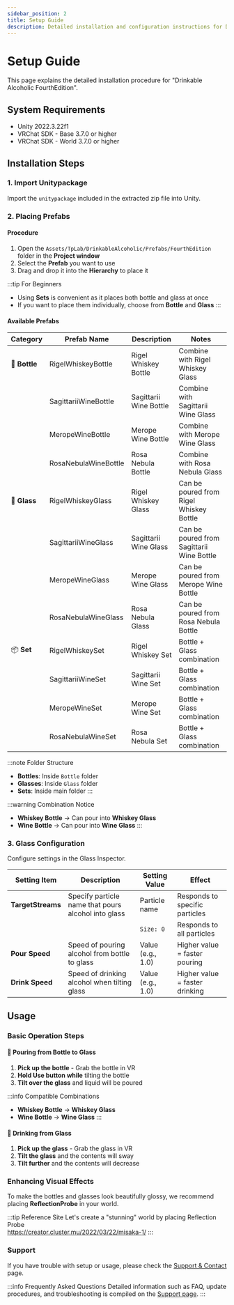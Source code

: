 ```yaml
---
sidebar_position: 2
title: Setup Guide
description: Detailed installation and configuration instructions for Drinkable Alcoholic
---
```


# Setup Guide

This page explains the detailed installation procedure for "Drinkable Alcoholic FourthEdition".

## System Requirements

- Unity 2022.3.22f1
- VRChat SDK - Base 3.7.0 or higher
- VRChat SDK - World 3.7.0 or higher

## Installation Steps

### 1. Import Unitypackage

Import the `unitypackage` included in the extracted zip file into Unity.

### 2. Placing Prefabs

#### Procedure

1. Open the `Assets/TpLab/DrinkableAlcoholic/Prefabs/FourthEdition` folder in the **Project window**
2. Select the **Prefab** you want to use
3. Drag and drop it into the **Hierarchy** to place it

:::tip For Beginners

- Using **Sets** is convenient as it places both bottle and glass at once
- If you want to place them individually, choose from **Bottle** and **Glass**
  :::

#### Available Prefabs

| Category      | Prefab Name          | Description            | Notes                                     |
| ------------- | -------------------- | ---------------------- | ----------------------------------------- |
| 🍾 **Bottle** | RigelWhiskeyBottle   | Rigel Whiskey Bottle   | Combine with Rigel Whiskey Glass          |
|               | SagittariiWineBottle | Sagittarii Wine Bottle | Combine with Sagittarii Wine Glass        |
|               | MeropeWineBottle     | Merope Wine Bottle     | Combine with Merope Wine Glass            |
|               | RosaNebulaWineBottle | Rosa Nebula Bottle     | Combine with Rosa Nebula Glass            |
| 🥃 **Glass**  | RigelWhiskeyGlass    | Rigel Whiskey Glass    | Can be poured from Rigel Whiskey Bottle   |
|               | SagittariiWineGlass  | Sagittarii Wine Glass  | Can be poured from Sagittarii Wine Bottle |
|               | MeropeWineGlass      | Merope Wine Glass      | Can be poured from Merope Wine Bottle     |
|               | RosaNebulaWineGlass  | Rosa Nebula Glass      | Can be poured from Rosa Nebula Bottle     |
| 📦 **Set**    | RigelWhiskeySet      | Rigel Whiskey Set      | Bottle + Glass combination                |
|               | SagittariiWineSet    | Sagittarii Wine Set    | Bottle + Glass combination                |
|               | MeropeWineSet        | Merope Wine Set        | Bottle + Glass combination                |
|               | RosaNebulaWineSet    | Rosa Nebula Set        | Bottle + Glass combination                |

:::note Folder Structure

- **Bottles**: Inside `Bottle` folder
- **Glasses**: Inside `Glass` folder
- **Sets**: Inside main folder
  :::

:::warning Combination Notice

- **Whiskey Bottle** → Can pour into **Whiskey Glass**
- **Wine Bottle** → Can pour into **Wine Glass**
  :::

### 3. Glass Configuration

Configure settings in the Glass Inspector.

| Setting Item      | Description                                         | Setting Value     | Effect                         |
| ----------------- | --------------------------------------------------- | ----------------- | ------------------------------ |
| **TargetStreams** | Specify particle name that pours alcohol into glass | Particle name     | Responds to specific particles |
|                   |                                                     | `Size: 0`         | Responds to all particles      |
| **Pour Speed**    | Speed of pouring alcohol from bottle to glass       | Value (e.g., 1.0) | Higher value = faster pouring  |
| **Drink Speed**   | Speed of drinking alcohol when tilting glass        | Value (e.g., 1.0) | Higher value = faster drinking |

## Usage

### Basic Operation Steps

#### 🍾 Pouring from Bottle to Glass

1. **Pick up the bottle** - Grab the bottle in VR
2. **Hold Use button while** tilting the bottle
3. **Tilt over the glass** and liquid will be poured

:::info Compatible Combinations

- **Whiskey Bottle** → **Whiskey Glass**
- **Wine Bottle** → **Wine Glass**
  :::

#### 🥃 Drinking from Glass

1. **Pick up the glass** - Grab the glass in VR
2. **Tilt the glass** and the contents will sway
3. **Tilt further** and the contents will decrease

### Enhancing Visual Effects

To make the bottles and glasses look beautifully glossy, we recommend placing **ReflectionProbe** in your world.

:::tip Reference Site
Let's create a "stunning" world by placing Reflection Probe  
https://creator.cluster.mu/2022/03/22/misaka-1/
:::

### Support

If you have trouble with setup or usage, please check the [Support & Contact](./support) page.

:::info Frequently Asked Questions
Detailed information such as FAQ, update procedures, and troubleshooting is compiled on the [Support page](./support).
:::
